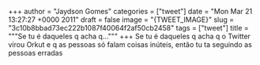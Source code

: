 
+++
author = "Jaydson Gomes"
categories = ["tweet"]
date = "Mon Mar 21 13:27:27 +0000 2011"
draft = false
image = "{TWEET_IMAGE}"
slug = "3c10b8bbad73ec222b1087f40064f2af50cb2458"
tags = ["tweet"]
title = """Se tu é daqueles q acha q..."""
+++
Se tu é daqueles q acha q o Twitter virou Orkut e q as pessoas só falam coisas inúteis, então tu ta seguindo as pessoas erradas

